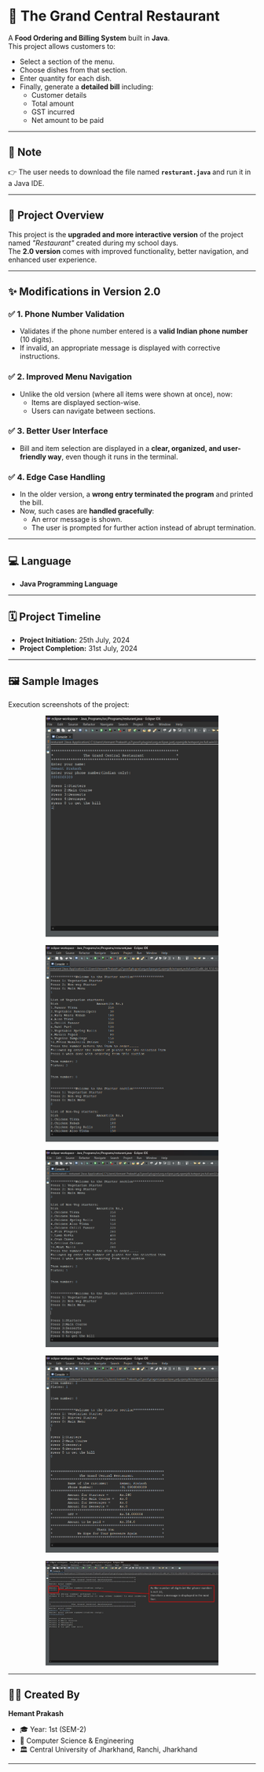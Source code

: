 # 🍴 The Grand Central Restaurant  

A **Food Ordering and Billing System** built in **Java**.  
This project allows customers to:  
- Select a section of the menu.  
- Choose dishes from that section.  
- Enter quantity for each dish.  
- Finally, generate a **detailed bill** including:  
  - Customer details  
  - Total amount  
  - GST incurred  
  - Net amount to be paid  

---

## 📌 Note
👉 The user needs to download the file named **`resturant.java`** and run it in a Java IDE.

---

## 🚀 Project Overview
This project is the **upgraded and more interactive version** of the project named *"Restaurant"* created during my school days.  
The **2.0 version** comes with improved functionality, better navigation, and enhanced user experience.

---

## ✨ Modifications in Version 2.0

### ✅ 1. Phone Number Validation  
- Validates if the phone number entered is a **valid Indian phone number** (10 digits).  
- If invalid, an appropriate message is displayed with corrective instructions.  

### ✅ 2. Improved Menu Navigation  
- Unlike the old version (where all items were shown at once), now:  
  - Items are displayed section-wise.  
  - Users can navigate between sections.  

### ✅ 3. Better User Interface  
- Bill and item selection are displayed in a **clear, organized, and user-friendly way**, even though it runs in the terminal.  

### ✅ 4. Edge Case Handling  
- In the older version, a **wrong entry terminated the program** and printed the bill.  
- Now, such cases are **handled gracefully**:  
  - An error message is shown.  
  - The user is prompted for further action instead of abrupt termination.  

---

## 💻 Language  
- **Java Programming Language**

---

## 🗓 Project Timeline  
- **Project Initiation:** 25th July, 2024  
- **Project Completion:** 31st July, 2024  

---

## 🖼 Sample Images  
Execution screenshots of the project:  

<p align="center">
  <img src="https://github.com/hemantprakash2005/Food_Ordering_and_Billing_System_2.0/blob/main/Sample_Images/Screenshot%20(11).png" width="70%" />
</p>

<p align="center">
  <img src="https://github.com/hemantprakash2005/Food_Ordering_and_Billing_System_2.0/blob/main/Sample_Images/Screenshot%20(12).png" width="70%" />
</p>

<p align="center">
  <img src="https://github.com/hemantprakash2005/Food_Ordering_and_Billing_System_2.0/blob/main/Sample_Images/Screenshot%20(13).png" width="70%" />
</p>

<p align="center">
  <img src="https://github.com/hemantprakash2005/Food_Ordering_and_Billing_System_2.0/blob/main/Sample_Images/Screenshot%20(14).png" width="70%" />
</p>

<p align="center">
  <img src="https://github.com/hemantprakash2005/Food_Ordering_and_Billing_System_2.0/blob/main/Sample_Images/ss%2015%20modified.jpg" width="70%" />
</p>

---

## 👨‍💻 Created By  
**Hemant Prakash**  
- 🎓 Year: 1st (SEM-2)  
- 🏫 Computer Science & Engineering  
- 🏛 Central University of Jharkhand, Ranchi, Jharkhand  

---
